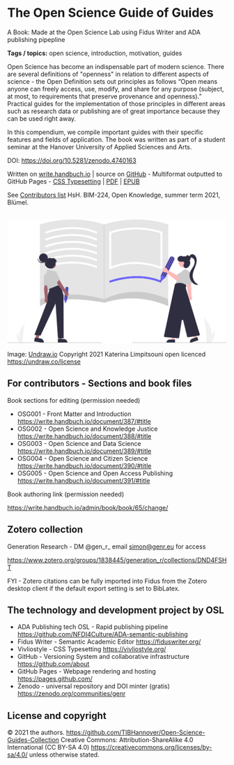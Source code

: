 # The Open Science Guide of Guides

A Book: Made at the Open Science Lab using Fidus Writer and ADA publishing pipepline

**Tags / topics:** open science, introduction, motivation, guides

Open Science has become an indispensable part of modern science. There are several definitions of "openness" in relation to different aspects of science - the Open Definition sets out principles as follows “Open means anyone can freely access, use, modify, and share for any purpose (subject, at most, to requirements that preserve provenance and openness).” Practical guides for the implementation of those principles in different areas such as research data or publishing are of great importance because they can be used right away. 

In this compendium, we compile important guides with their specific features and fields of application. The book was written as part of a student seminar at the Hanover University of Applied Sciences and Arts.

DOI: https://doi.org/10.5281/zenodo.4740163 

Written on [write.handbuch.io](https://write.handbuch.io/) | source on [GitHub](https://github.com/TIBHannover/open-science-guide-of-guides) - Multiformat outputted to GitHub Pages - [CSS Typesetting](https://vivliostyle.vercel.app/#src=https://tibhannover.github.io/open-science-guide-of-guides/html/index.html&bookMode=true) | [PDF](https://tibhannover.github.io/open-science-guide-of-guides/pdf/book.pdf) | [EPUB](https://tibhannover.github.io/open-science-guide-of-guides/book.epub)

See [Contributors list](CONTRIBUTE.MD) HsH. BIM-224, Open Knowledge, summer term 2021, Blümel. </br></br>

![contributors](image-resources/undraw_Notebook_re_id0r.svg) 

Image: [Undraw.io](https://undraw.co/) Copyright 2021 Katerina Limpitsouni open licenced https://undraw.co/license

## For contributors - Sections and book files

Book sections for editing (permission needed)

  * OSG001 - Front Matter and Introduction https://write.handbuch.io/document/387/#title
  * OSG002 - Open Science and Knowledge Justice https://write.handbuch.io/document/388/#title
  * OSG003 - Open Science and Data Science https://write.handbuch.io/document/389/#title
  * OSG004 - Open Science and Citizen Science https://write.handbuch.io/document/390/#title
  * OSG005 - Open Science and Open Access Publishing https://write.handbuch.io/document/391/#title

Book authoring link (permission needed)

https://write.handbuch.io/admin/book/book/65/change/

## Zotero collection

Generation Research - DM @gen_r_ email simon@genr.eu for access

https://www.zotero.org/groups/1838445/generation_r/collections/DND4FSHT

FYI - Zotero citations can be fully imported into Fidus from the Zotero desktop client if the default export setting is set to BibLatex.

## The technology and development project by OSL

 - ADA Publishing tech OSL - Rapid publishing pipeline https://github.com/NFDI4Culture/ADA-semantic-publishing
 - Fidus Writer - Semantic Academic Editor https://fiduswriter.org/
 - Vivliostyle - CSS Typesetting https://vivliostyle.org/
 - GitHub - Versioning System and collaborative infrastructure https://github.com/about
 - GitHub Pages - Webpage rendering and hosting https://pages.github.com/
 - Zenodo - universal repository and DOI minter (gratis) https://zenodo.org/communities/genr

## License and copyright

© 2021 the authors. https://github.com/TIBHannover/Open-Science-Guides-Collection Creative Commons: Attribution-ShareAlike 4.0 International (CC BY-SA 4.0) https://creativecommons.org/licenses/by-sa/4.0/ unless otherwise stated.


